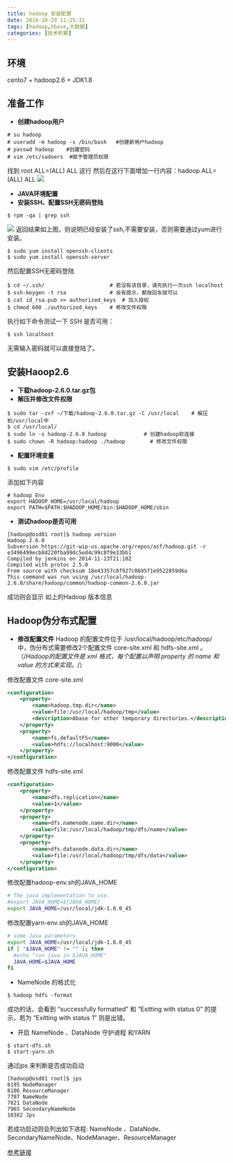 ```yaml
---
title: hadoop 安装配置
date: 2016-10-29 11:25:31
tags: [hadoop,hbase,大数据]
categories: [技术积累]
---
```


## **环境**
cento7 + hadoop2.6 + JDK1.8
## **准备工作**
- **创建hadoop用户**
``` shell
# su hadoop
# useradd -m hadoop -s /bin/bash   #创建新用户hadoop
# passwd hadoop    #创建密码
# vim /etc/sudoers  #赋予管理员权限
```
 找到 root ALL=(ALL) ALL 这行
 然后在这行下面增加一行内容：hadoop ALL=(ALL) ALL
![](http://oflrm5g9z.bkt.clouddn.com/Image%201.png)
- **JAVA环境配置**
- **安装SSH、配置SSH无密码登陆**
``` shell
$ rpm -qa | grep ssh
```
![](http://oflrm5g9z.bkt.clouddn.com/Image%202.png)
返回结果如上图，则说明已经安装了ssh,不需要安装，否则需要通过yum进行安装。
```  shell
$ sudo yum install openssh-clients
$ sudo yum install openssh-server
```
然后配置SSH无密码登陆
``` shell
$ cd ~/.ssh/                     # 若没有该目录，请先执行一次ssh localhost
$ ssh-keygen -t rsa              # 会有提示，都按回车就可以
$ cat id_rsa.pub >> authorized_keys  # 加入授权
$ chmod 600 ./authorized_keys    # 修改文件权限
```
执行如下命令测试一下 SSH 是否可用：
``` shell
$ ssh localhost
```
无需输入密码就可以直接登陆了。

## **安装Haoop2.6**
- **下载hadoop-2.6.0.tar.gz包**
- **解压并修改文件权限**
``` shell
$ sudo tar -zxf ~/下载/hadoop-2.6.0.tar.gz -C /usr/local    # 解压到/usr/local中
$ cd /usr/local/
$ sudo ln -s hadoop-2.6.0 hadoop            # 创建hadoop软连接
$ sudo chown -R hadoop:hadoop ./hadoop        # 修改文件权限
```
- **配置环境变量**
``` shell
$ sudo vim /etc/profile
```
添加如下内容
``` vim 
# hadoop Env
export HADOOP_HOME=/usr/local/hadoop
export PATH=$PATH:$HADOOP_HOME/bin:$HADOOP_HOME/sbin
```
- **测试hadoop是否可用**
``` shell
[hadoop@osd01 root]$ hadoop version
Hadoop 2.6.0
Subversion https://git-wip-us.apache.org/repos/asf/hadoop.git -r e3496499ecb8d220fba99dc5ed4c99c8f9e33bb1
Compiled by jenkins on 2014-11-13T21:10Z
Compiled with protoc 2.5.0
From source with checksum 18e43357c8f927c0695f1e9522859d6a
This command was run using /usr/local/hadoop-2.6.0/share/hadoop/common/hadoop-common-2.6.0.jar
```
成功则会显示 如上的Hadoop 版本信息
## **Hadoop伪分布式配置**
- **修改配置文件**
Hadoop 的配置文件位于 /usr/local/hadoop/etc/hadoop/ 中，伪分布式需要修改2个配置文件 core-site.xml 和 hdfs-site.xml 。（/*Hadoop的配置文件是 xml 格式，每个配置以声明 property 的 name 和 value 的方式来实现。*/）

修改配置文件 core-site.xml 
``` xml
<configuration>
    <property>
        <name>hadoop.tmp.dir</name>
        <value>file:/usr/local/hadoop/tmp</value>
        <description>Abase for other temporary directories.</description>
    </property>
    <property>
        <name>fs.defaultFS</name>
        <value>hdfs://localhost:9000</value>
    </property>
</configuration>
```

修改配置文件 hdfs-site.xml
``` xml
<configuration>
    <property>
        <name>dfs.replication</name>
        <value>1</value>
    </property>
    <property>
        <name>dfs.namenode.name.dir</name>
        <value>file:/usr/local/hadoop/tmp/dfs/name</value>
    </property>
    <property>
        <name>dfs.datanode.data.dir</name>
        <value>file:/usr/local/hadoop/tmp/dfs/data</value>
    </property>
</configuration>
```

修改配置hadoop-env.sh的JAVA_HOME
```  sh
# The java implementation to use.
#export JAVA_HOME=${JAVA_HOME}
export JAVA_HOME=/usr/local/jdk-1.8.0_45
```

修改配置yarn-env.sh的JAVA_HOME
``` sh
# some Java parameters
export JAVA_HOME=/usr/local/jdk-1.8.0_45
if [ "$JAVA_HOME" != "" ]; then
  #echo "run java in $JAVA_HOME"
  JAVA_HOME=$JAVA_HOME
fi
```
-  NameNode 的格式化
``` shell 
$ hadoop hdfs -format
```
成功的话，会看到 “successfully formatted” 和 “Exitting with status 0” 的提示，若为 “Exitting with status 1” 则是出错。
- 开启 NameNode 、DataNode 守护进程 和YARN
``` shell
$ start-dfs.sh
$ start-yarn.sh
```
通过jps 来判断是否成功启动
``` shell
[hadoop@osd01 root]$ jps
8195 NodeManager
8106 ResourceManager
7707 NameNode
7821 DataNode
7965 SecondaryNameNode
10382 Jps
```
若成功启动则会列出如下进程:  NameNode 、DataNode、SecondaryNameNode、NodeManager、ResourceManager


[参考链接](http://www.powerxing.com/install-hadoop-in-centos/)

